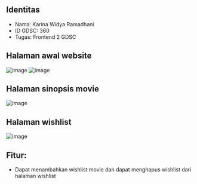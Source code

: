 ## Identitas
* Nama: Karina Widya Ramadhani
* ID GDSC: 360
* Tugas: Frontend 2 GDSC

## Halaman awal website
![image](https://user-images.githubusercontent.com/80022868/142715265-31eba879-3e0e-4f05-85db-e5d919d96c18.png)
![image](https://user-images.githubusercontent.com/80022868/142715303-d2692391-5725-4d42-8436-e5be4410b2f6.png)

## Halaman sinopsis movie
![image](https://user-images.githubusercontent.com/80022868/142715838-66bcc968-1493-45ae-8e52-3a838abf8dab.png)

## Halaman wishlist
![image](https://user-images.githubusercontent.com/80022868/142715273-a50d3091-023c-4c53-b4c7-1ab664fd1981.png)

## Fitur:
* Dapat menambahkan wishlist movie dan dapat menghapus wishlist dari halaman wishlist
